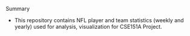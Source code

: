 
Summary
- This repository contains NFL player and team statistics (weekly and yearly) used for analysis, visualization for CSE151A Project.
